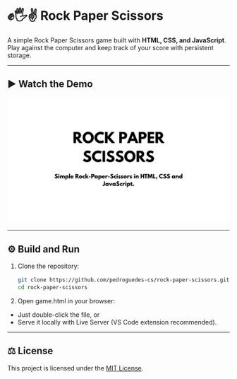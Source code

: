 # ✊🖐️✌️ Rock Paper Scissors 

A simple Rock Paper Scissors game built with **HTML, CSS, and JavaScript**.  
Play against the computer and keep track of your score with persistent storage.

---

## ▶️ Watch the Demo
[![Rock Paper Scissors - Demo](assets/thumbnail.png)](https://www.youtube.com/watch?v=cu5PvZ-UYTQ&list=PL3rikoZv2_R8hFEGWvHXemfvgo8hjK3u4&index=3)

---

## ⚙️ Build and Run

1. Clone the repository:
   ```bash
   git clone https://github.com/pedroguedes-cs/rock-paper-scissors.git
   cd rock-paper-scissors
   ```
2. Open game.html in your browser:

- Just double-click the file, or
- Serve it locally with Live Server (VS Code extension recommended).

---

## ⚖️ License
This project is licensed under the [MIT License](LICENSE).

